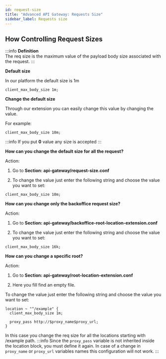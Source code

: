 ```yaml
---
id: request-size
title: "Advanced API Gateway: Requests Size"
sidebar_label: Requests size
---
```

## How Controlling Request Sizes

:::info
**Definition**  
The req size is the maximum value of the payload body size associated with the request.
:::

**Default size**

In our platform the default size is 1m

```
client_max_body_size 1m;

```

**Change the default size**

Through our extension you can easily change this value by changing the value.

For example:

```
client_max_body_size 10m;

```

:::info
If you put **0** value any size is accepted
:::

**How can you change the default size for all the request?**

Action:

1. Go to **Section: api-gateway/request-size.conf**

2. To change the value just enter the following string and choose the value you want to set:

```
client_max_body_size 10m;

```

**How can you change only the backoffice request size?**

Action:

1. Go to **Section: api-gateway/backoffice-root-location-extension.conf**

2. To change the value just enter the following string and choose the value you want to set:

```
client_max_body_size 16k;

```

**How can you change a specific root?**

Action:

1. Go to **Section: api-gateway/root-location-extension.conf**

2. Here you fill find an empty file.

To change the value just enter the following string and choose the value you want to set:

```
location ~ "^/example" {
  client_max_body_size 1m;

  proxy_pass http://$proxy_name$proxy_url;
}
```

In this case you change the req size for all the locations starting with /example path.
:::info
Since the `proxy_pass` variable is not inherited inside the location block, you must define it again. In case of a change in `proxy_name` or `proxy_url` variables names this configuration will not work.
:::

